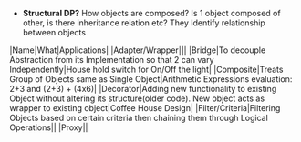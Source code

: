 - **Structural DP?** How objects are composed? Is 1 object composed of other, is there inheritance relation etc? They Identify relationship between objects

|Name|What|Applications|
|Adapter/Wrapper|||
|Bridge|To decouple Abstraction from its Implementation so that 2 can vary Independently|House hold switch for On/Off the light|
|Composite|Treats Group of Objects same as Single Object|Arithmetic Expressions evaluation: 2+3 and (2+3) + (4x6)|
|Decorator|Adding new functionality to existing Object without altering its structure(older code). New object acts as wrapper to existing object|Coffee House Design|
|Filter/Criteria|Filtering Objects based on certain criteria then chaining them through Logical Operations||
|Proxy||
